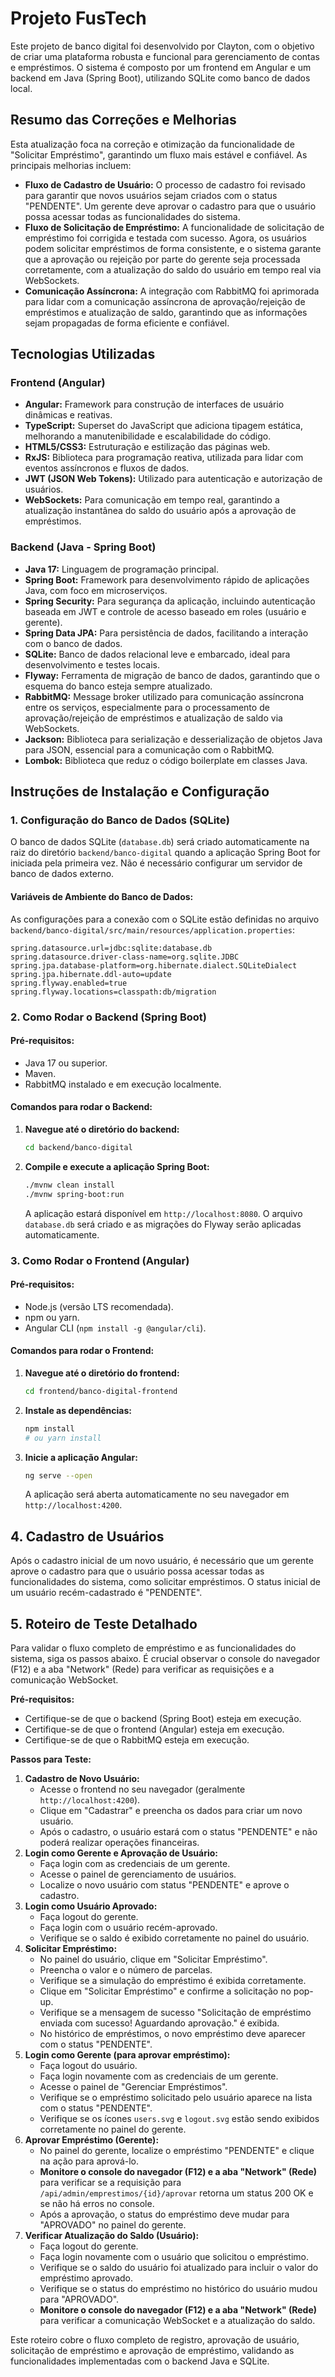 # Projeto FusTech

Este projeto de banco digital foi desenvolvido por Clayton, com o objetivo de criar uma plataforma robusta e funcional para gerenciamento de contas e empréstimos. O sistema é composto por um frontend em Angular e um backend em Java (Spring Boot), utilizando SQLite como banco de dados local.

## Resumo das Correções e Melhorias

Esta atualização foca na correção e otimização da funcionalidade de "Solicitar Empréstimo", garantindo um fluxo mais estável e confiável. As principais melhorias incluem:

*   **Fluxo de Cadastro de Usuário:** O processo de cadastro foi revisado para garantir que novos usuários sejam criados com o status "PENDENTE". Um gerente deve aprovar o cadastro para que o usuário possa acessar todas as funcionalidades do sistema.
*   **Fluxo de Solicitação de Empréstimo:** A funcionalidade de solicitação de empréstimo foi corrigida e testada com sucesso. Agora, os usuários podem solicitar empréstimos de forma consistente, e o sistema garante que a aprovação ou rejeição por parte do gerente seja processada corretamente, com a atualização do saldo do usuário em tempo real via WebSockets.
*   **Comunicação Assíncrona:** A integração com RabbitMQ foi aprimorada para lidar com a comunicação assíncrona de aprovação/rejeição de empréstimos e atualização de saldo, garantindo que as informações sejam propagadas de forma eficiente e confiável.

## Tecnologias Utilizadas

### Frontend (Angular)
*   **Angular:** Framework para construção de interfaces de usuário dinâmicas e reativas.
*   **TypeScript:** Superset do JavaScript que adiciona tipagem estática, melhorando a manutenibilidade e escalabilidade do código.
*   **HTML5/CSS3:** Estruturação e estilização das páginas web.
*   **RxJS:** Biblioteca para programação reativa, utilizada para lidar com eventos assíncronos e fluxos de dados.
*   **JWT (JSON Web Tokens):** Utilizado para autenticação e autorização de usuários.
*   **WebSockets:** Para comunicação em tempo real, garantindo a atualização instantânea do saldo do usuário após a aprovação de empréstimos.

### Backend (Java - Spring Boot)
*   **Java 17:** Linguagem de programação principal.
*   **Spring Boot:** Framework para desenvolvimento rápido de aplicações Java, com foco em microserviços.
*   **Spring Security:** Para segurança da aplicação, incluindo autenticação baseada em JWT e controle de acesso baseado em roles (usuário e gerente).
*   **Spring Data JPA:** Para persistência de dados, facilitando a interação com o banco de dados.
*   **SQLite:** Banco de dados relacional leve e embarcado, ideal para desenvolvimento e testes locais.
*   **Flyway:** Ferramenta de migração de banco de dados, garantindo que o esquema do banco esteja sempre atualizado.
*   **RabbitMQ:** Message broker utilizado para comunicação assíncrona entre os serviços, especialmente para o processamento de aprovação/rejeição de empréstimos e atualização de saldo via WebSockets.
*   **Jackson:** Biblioteca para serialização e desserialização de objetos Java para JSON, essencial para a comunicação com o RabbitMQ.
*   **Lombok:** Biblioteca que reduz o código boilerplate em classes Java.

## Instruções de Instalação e Configuração

### 1. Configuração do Banco de Dados (SQLite)

O banco de dados SQLite (`database.db`) será criado automaticamente na raiz do diretório `backend/banco-digital` quando a aplicação Spring Boot for iniciada pela primeira vez. Não é necessário configurar um servidor de banco de dados externo.

#### Variáveis de Ambiente do Banco de Dados:

As configurações para a conexão com o SQLite estão definidas no arquivo `backend/banco-digital/src/main/resources/application.properties`:

```properties
spring.datasource.url=jdbc:sqlite:database.db
spring.datasource.driver-class-name=org.sqlite.JDBC
spring.jpa.database-platform=org.hibernate.dialect.SQLiteDialect
spring.jpa.hibernate.ddl-auto=update
spring.flyway.enabled=true
spring.flyway.locations=classpath:db/migration
```

### 2. Como Rodar o Backend (Spring Boot)

#### Pré-requisitos:
- Java 17 ou superior.
- Maven.
- RabbitMQ instalado e em execução localmente.

#### Comandos para rodar o Backend:

1.  **Navegue até o diretório do backend:**
    ```bash
    cd backend/banco-digital
    ```
2.  **Compile e execute a aplicação Spring Boot:**
    ```bash
    ./mvnw clean install
    ./mvnw spring-boot:run
    ```
    A aplicação estará disponível em `http://localhost:8080`. O arquivo `database.db` será criado e as migrações do Flyway serão aplicadas automaticamente.

### 3. Como Rodar o Frontend (Angular)

#### Pré-requisitos:
- Node.js (versão LTS recomendada).
- npm ou yarn.
- Angular CLI (`npm install -g @angular/cli`).

#### Comandos para rodar o Frontend:

1.  **Navegue até o diretório do frontend:**
    ```bash
    cd frontend/banco-digital-frontend
    ```
2.  **Instale as dependências:**
    ```bash
    npm install
    # ou yarn install
    ```
3.  **Inicie a aplicação Angular:**
    ```bash
    ng serve --open
    ```
    A aplicação será aberta automaticamente no seu navegador em `http://localhost:4200`.

## 4. Cadastro de Usuários

Após o cadastro inicial de um novo usuário, é necessário que um gerente aprove o cadastro para que o usuário possa acessar todas as funcionalidades do sistema, como solicitar empréstimos. O status inicial de um usuário recém-cadastrado é "PENDENTE".

## 5. Roteiro de Teste Detalhado

Para validar o fluxo completo de empréstimo e as funcionalidades do sistema, siga os passos abaixo. É crucial observar o console do navegador (F12) e a aba "Network" (Rede) para verificar as requisições e a comunicação WebSocket.

**Pré-requisitos:**

*   Certifique-se de que o backend (Spring Boot) esteja em execução.
*   Certifique-se de que o frontend (Angular) esteja em execução.
*   Certifique-se de que o RabbitMQ esteja em execução.

**Passos para Teste:**

1.  **Cadastro de Novo Usuário:**
    *   Acesse o frontend no seu navegador (geralmente `http://localhost:4200`).
    *   Clique em "Cadastrar" e preencha os dados para criar um novo usuário.
    *   Após o cadastro, o usuário estará com o status "PENDENTE" e não poderá realizar operações financeiras.
2.  **Login como Gerente e Aprovação de Usuário:**
    *   Faça login com as credenciais de um gerente.
    *   Acesse o painel de gerenciamento de usuários.
    *   Localize o novo usuário com status "PENDENTE" e aprove o cadastro.
3.  **Login como Usuário Aprovado:**
    *   Faça logout do gerente.
    *   Faça login com o usuário recém-aprovado.
    *   Verifique se o saldo é exibido corretamente no painel do usuário.
4.  **Solicitar Empréstimo:**
    *   No painel do usuário, clique em "Solicitar Empréstimo".
    *   Preencha o valor e o número de parcelas.
    *   Verifique se a simulação do empréstimo é exibida corretamente.
    *   Clique em "Solicitar Empréstimo" e confirme a solicitação no pop-up.
    *   Verifique se a mensagem de sucesso "Solicitação de empréstimo enviada com sucesso! Aguardando aprovação." é exibida.
    *   No histórico de empréstimos, o novo empréstimo deve aparecer com o status "PENDENTE".
5.  **Login como Gerente (para aprovar empréstimo):**
    *   Faça logout do usuário.
    *   Faça login novamente com as credenciais de um gerente.
    *   Acesse o painel de "Gerenciar Empréstimos".
    *   Verifique se o empréstimo solicitado pelo usuário aparece na lista com o status "PENDENTE".
    *   Verifique se os ícones `users.svg` e `logout.svg` estão sendo exibidos corretamente no painel do gerente.
6.  **Aprovar Empréstimo (Gerente):**
    *   No painel do gerente, localize o empréstimo "PENDENTE" e clique na ação para aprová-lo.
    *   **Monitore o console do navegador (F12) e a aba "Network" (Rede)** para verificar se a requisição para `/api/admin/emprestimos/{id}/aprovar` retorna um status 200 OK e se não há erros no console.
    *   Após a aprovação, o status do empréstimo deve mudar para "APROVADO" no painel do gerente.
7.  **Verificar Atualização do Saldo (Usuário):**
    *   Faça logout do gerente.
    *   Faça login novamente com o usuário que solicitou o empréstimo.
    *   Verifique se o saldo do usuário foi atualizado para incluir o valor do empréstimo aprovado.
    *   Verifique se o status do empréstimo no histórico do usuário mudou para "APROVADO".
    *   **Monitore o console do navegador (F12) e a aba "Network" (Rede)** para verificar a comunicação WebSocket e a atualização do saldo.

Este roteiro cobre o fluxo completo de registro, aprovação de usuário, solicitação de empréstimo e aprovação de empréstimo, validando as funcionalidades implementadas com o backend Java e SQLite.